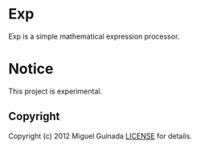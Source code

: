 # Exp

Exp is a simple mathematical expression processor.

# Notice

This project is experimental.

## Copyright
Copyright (c) 2012 Miguel Guinada
[LICENSE][] for details.

[license]: https://github.com/mguinada/exp/blob/master/LICENSE